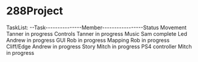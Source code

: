 # 288Project

TaskList:
--Task---------------Member-----------------Status
Movement             Tanner               in progress
Controls             Tanner               in progress
Music                 Sam                  complete
Led                  Andrew               in progress
GUI                   Rob                 in progress
Mapping               Rob                 in progress
Cliff/Edge           Andrew               in progress
Story                Mitch                in progress
PS4 controller       Mitch                in progress
